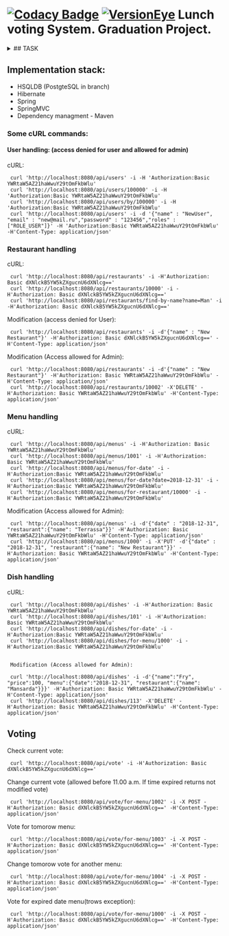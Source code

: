 [![Codacy Badge](https://api.codacy.com/project/badge/Grade/1f9504e4f58e4dd78202602a46d72fcc)](https://app.codacy.com/app/javawebinar/topjava)
[![VersionEye](https://www.versioneye.com/user/projects/5a14435c0fb24f2a6d408cde/badge.svg)](https://www.versioneye.com/user/projects/5a14435c0fb24f2a6d408cde)
Lunch voting System. Graduation Project.
=====================================

<details><summary>
## TASK
</summary>

##### Design and implement a REST API using Hibernate/Spring/SpringMVC (or Spring-Boot) without frontend.


#### The tasks are:
- Build a voting system for deciding where to have lunch.
- 2 types of users: admin and regular users 
- Admin can input a restaurant and it's lunch menu of the day (2-5 items usually, just a dish name and price)
- Menu changes each day (admins do the updates)
- Users can vote on which restaurant they want to have lunch at
- Only one vote counted per user
- If user votes again the same day:
- If it is before 11:00 we asume that he changed his mind.
- If it is after 11:00 then it is too late, vote can't be changed
- Each restaurant provides new menu each day.

##### As a result, provide a link to github repository. It should contain the code, README.md with API documentation and couple curl commands to test it.
##### Make sure everything works with latest version that is on github :)
##### Asume that your API will be used by a frontend developer to build frontend on top of that.
</details>
 
## Implementation stack:
- HSQLDB (PostgteSQL in branch)
- Hibernate
- Spring
- SpringMVC
- Dependency managment - Maven

### Some cURL commands:
#### User handling: (access denied for user and allowed for admin)
cURL:

     curl 'http://localhost:8080/api/users' -i -H 'Authorization:Basic YWRtaW5AZ21haWwuY29tOmFkbWlu'
     curl 'http://localhost:8080/api/users/100000' -i -H 'Authorization:Basic YWRtaW5AZ21haWwuY29tOmFkbWlu'
	 curl 'http://localhost:8080/api/users/by/100000' -i -H 'Authorization:Basic YWRtaW5AZ21haWwuY29tOmFkbWlu'
     curl 'http://localhost:8080/api/users' -i -d '{"name" : "NewUser", "email" : "new@mail.ru","password" : "123456","roles" : ["ROLE_USER"]}' -H 'Authorization:Basic YWRtaW5AZ21haWwuY29tOmFkbWlu' -H'Content-Type: application/json'

### Restaurant handling

cURL:

     curl 'http://localhost:8080/api/restaurants' -i -H'Authorization: Basic dXNlckB5YW5kZXgucnU6dXNlcg=='
     curl 'http://localhost:8080/api/restaurants/10000' -i -H'Authorization: Basic dXNlckB5YW5kZXgucnU6dXNlcg=='
     curl 'http://localhost:8080/api/restaurants/find-by-name?name=Man' -i -H'Authorization: Basic dXNlckB5YW5kZXgucnU6dXNlcg=='

Modification (access denied for User):

     curl 'http://localhost:8080/api/restaurants' -i -d'{"name" : "New Restaurant"}' -H'Authorization: Basic dXNlckB5YW5kZXgucnU6dXNlcg==' -H'Content-Type: application/json'

Modification (Access allowed for Admin):

     curl 'http://localhost:8080/api/restaurants' -i -d'{"name" : "New Restaurant"}' -H'Authorization: Basic YWRtaW5AZ21haWwuY29tOmFkbWlu' -H'Content-Type: application/json'
     curl 'http://localhost:8080/api/restaurants/10002' -X'DELETE' -H'Authorization: Basic YWRtaW5AZ21haWwuY29tOmFkbWlu' -H'Content-Type: application/json'

### Menu handling
cURL:

     curl 'http://localhost:8080/api/menus' -i -H'Authorization: Basic YWRtaW5AZ21haWwuY29tOmFkbWlu'
     curl 'http://localhost:8080/api/menus/1001' -i -H'Authorization: Basic YWRtaW5AZ21haWwuY29tOmFkbWlu'
	 curl 'http://localhost:8080/api/menus/for-date' -i -H'Authorization:Basic YWRtaW5AZ21haWwuY29tOmFkbWlu'
	 curl 'http://localhost:8080/api/menus/for-date?date=2018-12-31' -i -H'Authorization:Basic YWRtaW5AZ21haWwuY29tOmFkbWlu'
     curl 'http://localhost:8080/api/menus/for-restaurant/10000' -i -H'Authorization:Basic YWRtaW5AZ21haWwuY29tOmFkbWlu'
	 
Modification (Access allowed for Admin):
	 
	 curl 'http://localhost:8080/api/menus' -i -d'{"date" : "2018-12-31", "restaurant":{"name": "Terrassa"}}' -H'Authorization: Basic YWRtaW5AZ21haWwuY29tOmFkbWlu' -H'Content-Type: application/json' 
     curl 'http://localhost:8080/api/menus/1000' -i -X'PUT' -d'{"date" : "2018-12-31", "restaurant":{"name": "New Restaurant"}}' -H'Authorization: Basic YWRtaW5AZ21haWwuY29tOmFkbWlu' -H'Content-Type: application/json'


### Dish handling

cURL:

     curl 'http://localhost:8080/api/dishes' -i -H'Authorization: Basic YWRtaW5AZ21haWwuY29tOmFkbWlu'
     curl 'http://localhost:8080/api/dishes/101' -i -H'Authorization: Basic YWRtaW5AZ21haWwuY29tOmFkbWlu'
     curl 'http://localhost:8080/api/dishes/for-date' -i -H'Authorization:Basic YWRtaW5AZ21haWwuY29tOmFkbWlu'
     curl 'http://localhost:8080/api/dishes/for-menu/1000' -i -H'Authorization:Basic YWRtaW5AZ21haWwuY29tOmFkbWlu'
     
	
	 Modification (Access allowed for Admin):
	 
     curl 'http://localhost:8080/api/dishes' -i -d'{"name":"Fry", "price":100, "menu":{"date":"2018-12-31", "restaurant":{"name": "Mansarda"}}}' -H'Authorization: Basic YWRtaW5AZ21haWwuY29tOmFkbWlu' -H'Content-Type: application/json'	 
     curl 'http://localhost:8080/api/dishes/113' -X'DELETE' -H'Authorization: Basic YWRtaW5AZ21haWwuY29tOmFkbWlu' -H'Content-Type: application/json'

## Voting
Check current vote:

     curl 'http://localhost:8080/api/vote' -i -H'Authorization: Basic dXNlckB5YW5kZXgucnU6dXNlcg=='

Change current vote (allowed before 11.00 a.m. If time expired returns not modified vote)

     curl 'http://localhost:8080/api/vote/for-menu/1002' -i -X POST -H'Authorization: Basic dXNlckB5YW5kZXgucnU6dXNlcg==' -H'Content-Type: application/json'

Vote for tomorow menu: 

     curl 'http://localhost:8080/api/vote/for-menu/1003' -i -X POST -H'Authorization: Basic dXNlckB5YW5kZXgucnU6dXNlcg==' -H'Content-Type: application/json'
	 
Change tomorow vote for another menu: 

     curl 'http://localhost:8080/api/vote/for-menu/1004' -i -X POST -H'Authorization: Basic dXNlckB5YW5kZXgucnU6dXNlcg==' -H'Content-Type: application/json'
     
Vote for expired date menu(trows exception): 

     curl 'http://localhost:8080/api/vote/for-menu/1000' -i -X POST -H'Authorization: Basic dXNlckB5YW5kZXgucnU6dXNlcg==' -H'Content-Type: application/json'
	 
